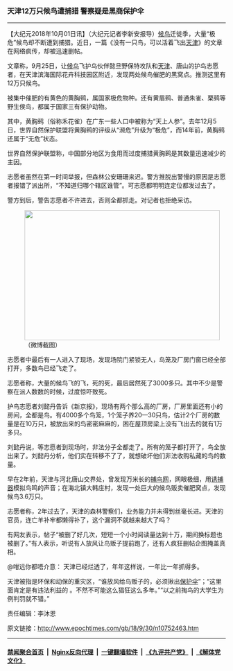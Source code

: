 ### 天津12万只候鸟遭捕猎 警察疑是黑商保护伞
------------------------

<p>【大纪元2018年10月01日讯】（大纪元记者李新安报导）<a href="http://www.epochtimes.com/gb/tag/%E5%80%99%E9%B8%9F.html">候鸟</a>迁徙季，大量“极危”候鸟却不断遭到捕猎。近日，一篇《没有一只鸟，可以活着飞出<a href="http://www.epochtimes.com/gb/tag/%E5%A4%A9%E6%B4%A5.html">天津</a>》的文章在网络疯传，却被迅速删帖。</p>
<p>文章称，9月25日，让<a href="http://www.epochtimes.com/gb/tag/%E5%80%99%E9%B8%9F.html">候鸟</a>飞护鸟伙伴懿旦野保特攻队和<a href="http://www.epochtimes.com/gb/tag/%E5%A4%A9%E6%B4%A5.html">天津</a>、唐山的护鸟志愿者，在天津滨海国际花卉科技园区附近，发现两处候鸟催肥的黑窝点。推测这里有12万只候鸟。</p>
<p>被集中催肥的有黄色的黄胸鹀，属国家极危物种。还有黄眉鹀、普通朱雀、栗鹀等野生侯鸟，都属于国家三有保护动物。</p>
<p>其中，黄胸鹀（俗称禾花雀）在广东一些人口中被称为“天上人参”。去年12月5日，世界自然保护联盟将黄胸鹀的评级从“濒危”升级为“极危”，而14年前，黄胸鹀还属于“无危”状态。</p>
<p>世界自然保护联盟称，中国部分地区为食用而过度捕猎黄胸鹀是其数量迅速减少的主因。</p>
<p>志愿者虽然在第一时间举报，但森林公安珊珊来迟。警方推脱出警慢的原因是志愿者报错了派出所，“不知道归哪个辖区谁管”。可志愿都明明连定位都发过去了。</p>
<p>警方到后，警告志愿者不许进去，否则全都抓走。对记者也拒绝采访。</p>
<figure id="attachment_10752474" style="width: 450px" class="wp-caption aligncenter"><a href="http://i.epochtimes.com/assets/uploads/2018/10/0000_meitu_1.jpg"><img class="wp-image-10752474 size-medium" src="http://i.epochtimes.com/assets/uploads/2018/10/0000_meitu_1-450x300.jpg" alt="" width="450" height="300" /></a><figcaption class="wp-caption-text">（微博截图）</figcaption></figure>
<p>志愿者中最后有一人进入了现场，发现场院门紧锁无人，鸟笼及厂房门窗已经全部打开，多数鸟已经飞走了。</p>
<p>志愿者称，大量的候鸟飞的飞，死的死，最后居然死了3000多只。其中不少是警察在派人数数的时候，过度惊吓致死。</p>
<p>护鸟志愿者刘懿丹告诉《新京报》，现场有两个那么高的厂房，厂房里面还有小的房间，全都是鸟。有4000多个鸟笼，1个笼子养20—30只鸟，估计2个厂房的数量是在10万只，被放出来的鸟密密麻麻的，困在屋顶房梁上没有飞出去的就有1万多只。</p>
<p>刘懿丹说，等志愿者到现场时，非法分子全都走了。所有的笼子都打开了，鸟全放出来了。刘懿丹分析，他们实在转移不了了，就想破坏他们非法收购私藏的鸟的数量。</p>
<p>早在2年前，天津与河北唐山交界处，曾发现万米长的<a href="http://www.epochtimes.com/gb/tag/%E6%8D%95%E9%B8%9F%E7%BD%91.html">捕鸟网</a>，网眼极细，用<a href="http://www.epochtimes.com/gb/tag/%E8%AF%B1%E6%8D%95%E5%99%A8.html">诱捕器</a>模拟鸟鸣的声音；在海北镇大韩庄村，发现一处巨大的候鸟贩卖催肥窝点，发现候鸟3.6万只。</p>
<p>志愿者称，2年过去了，天津的森林警察们，业务能力并未得到丝毫长进。天津的官员，连亡羊补牢都懒得补了，这个漏洞不就越来越大了吗？</p>
<p>有网友表示，帖子“被删了好几次，短短一个小时阅读量达到十万，期间换标题也被删了。”有人表示，听说有人放风让鸟贩子提前跑了，还有人疯狂删帖企图掩盖真相。</p>
<p>@咁远你都唔介意： 天津已经烂透了，年年这样说，一年比一年抓得多。</p>
<p>天津被指是环保和动保的重灾区，“谁放风给鸟贩子的，必须揪出<a href="http://www.epochtimes.com/gb/tag/%E4%BF%9D%E6%8A%A4%E4%BC%9E.html">保护伞</a>”；“这里面肯定是有违法利益的 。不然不可能这么猖狂这么多年。”“以之前掏鸟的大学生为例判罚就不错。”</p>
<p>责任编辑：李沐恩</p>

原文链接：http://www.epochtimes.com/gb/18/9/30/n10752463.htm


------------------------
#### [禁闻聚合首页](https://github.com/gfw-breaker/banned-news/blob/master/README.md) &nbsp;|&nbsp; [Nginx反向代理](https://github.com/gfw-breaker/open-proxy/blob/master/README.md) &nbsp;|&nbsp; [一键翻墙软件](https://github.com/gfw-breaker/nogfw/blob/master/README.md) &nbsp;|&nbsp; [《九评共产党》](https://github.com/gfw-breaker/9ping.md/blob/master/README.md#九评之一评共产党是什么) &nbsp;|&nbsp; [《解体党文化》](https://github.com/gfw-breaker/jtdwh.md/blob/master/README.md#绪论)